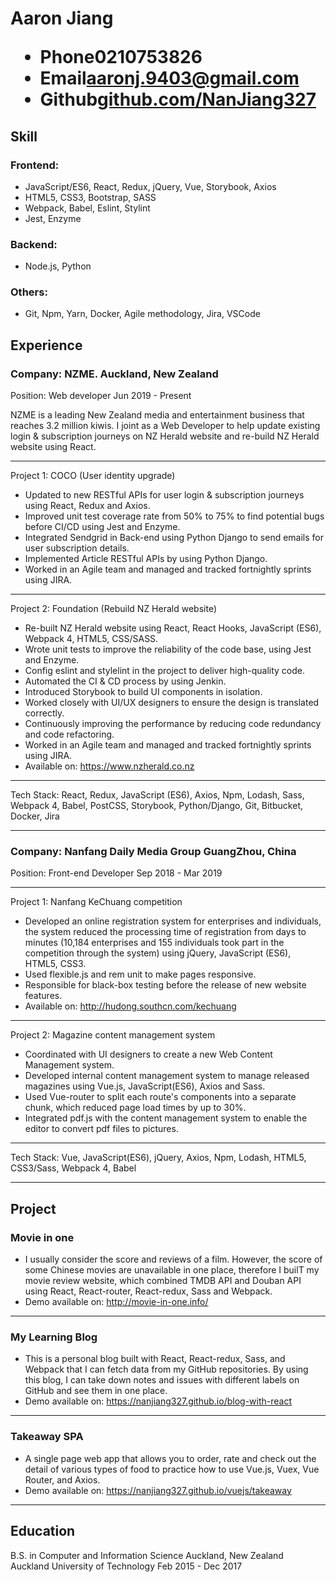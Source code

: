 <h1>
  <span>Aaron Jiang</span>
  <ul>
    <li><span>Phone</span>0210753826</li>
    <li><span>Email</span><a href="mailto:aaronj.9403@gmail.com">aaronj.9403@gmail.com</a></li>
    <li><span>Github</span><a href="https://www.github.com/NanJiang327" target='_blank'>github.com/NanJiang327</a></li>
  </ul>
</h1>

## Skill
### Frontend: 
* JavaScript/ES6, React, Redux, jQuery, Vue, Storybook, Axios
* HTML5, CSS3, Bootstrap, SASS
* Webpack, Babel, Eslint, Stylint
* Jest, Enzyme

### Backend: 
* Node.js, Python

### Others:
* Git, Npm, Yarn, Docker, Agile methodology, Jira, VSCode

## Experience
### Company: NZME. <span class="right red">Auckland, New Zealand</span>
<span class="bold">Position: Web developer</span>
<span class="right">Jun 2019 - Present</span>

NZME is a leading New Zealand media and entertainment business that reaches 3.2 million kiwis. I joint as a Web Developer to help update existing login & subscription journeys on NZ Herald website and re-build NZ Herald website using React.

---

<div class="sub-project">Project 1: COCO (User identity upgrade)</div>

* Updated to new RESTful APIs for user login & subscription journeys using React, Redux and Axios.
* Improved unit test coverage rate from 50% to 75% to find potential bugs before CI/CD using Jest and Enzyme.
* Integrated Sendgrid in Back-end using Python Django to send emails for user subscription details.
* Implemented Article RESTful APIs by using Python Django.
* Worked in an Agile team and managed and tracked fortnightly sprints using JIRA. 

---

<div class="sub-project">Project 2: Foundation (Rebuild NZ Herald website)</div>

* Re-built NZ Herald website using React, React Hooks, JavaScript (ES6), Webpack 4, HTML5, CSS/SASS.
* Wrote unit tests to improve the reliability of the code base, using Jest and Enzyme.
* Config eslint and stylelint in the project to deliver high-quality code.
* Automated the CI & CD process by using Jenkin.
* Introduced Storybook to build UI components in isolation.
* Worked closely with UI/UX designers to ensure the design is translated correctly.
* Continuously improving the performance by reducing code redundancy and code refactoring.
* Worked in an Agile team and managed and tracked fortnightly sprints using JIRA. 
* Available on: <a href="https://www.nzherald.co.nz/" target="_blank">https://www.nzherald.co.nz</a>

---

Tech Stack: React, Redux, JavaScript (ES6), Axios, Npm, Lodash, Sass, Webpack 4, Babel, PostCSS, Storybook, Python/Django, Git, Bitbucket, Docker, Jira

---

### Company: Nanfang Daily Media Group <span class="right red">GuangZhou, China</span>
<span class="bold">Position: Front-end Developer</span>
<span class="right">Sep 2018 - Mar 2019 </span>

---

<div class="sub-project">Project 1:  Nanfang KeChuang competition</div>

*  Developed an online registration system for enterprises and individuals, the system reduced the processing time of registration from days to minutes (10,184 enterprises and 155 individuals took part in the competition through the system) using jQuery, JavaScript (ES6), HTML5, CSS3.
* Used flexible.js and rem unit to make pages responsive.
* Responsible for black-box testing before the release of new website features.
* Available on: <a href="http://hudong.southcn.com/kechuang/" target="_blank">http://hudong.southcn.com/kechuang</a>

---

<div class="sub-project">Project 2: Magazine content management system</div>

* Coordinated with UI designers to create a new Web Content Management system.
* Developed internal content management system to manage released magazines using Vue.js, JavaScript(ES6), Axios and Sass.
* Used Vue-router to split each route's components into a separate chunk, which reduced page load times by up to 30%.
* Integrated pdf.js with the content management system to enable the editor to convert pdf files to pictures.

---

Tech Stack: Vue, JavaScript(ES6), jQuery, Axios, Npm, Lodash, HTML5, CSS3/Sass, Webpack 4, Babel

---

## Project
### Movie in one
* I usually consider the score and reviews of a film. However, the score of some Chinese movies are unavailable in one place, therefore I builT my movie review website, which combined TMDB API and Douban API using React, React-router, React-redux, Sass and Webpack.
* Demo available on: <a href="http://movie-in-one.info/" target='_blank'>http://movie-in-one.info/</a>

---

### My Learning Blog
* This is a personal blog built with React, React-redux, Sass, and Webpack that I can fetch data from my GitHub repositories. By using this blog, I can take down notes and issues with different labels on GitHub and see them in one place.
* Demo available on: <a href="https://nanjiang327.github.io/blog-with-react" target='_blank'>https://nanjiang327.github.io/blog-with-react</a>

---

### Takeaway SPA
* A single page web app that allows you to order, rate and check out the detail of various types of food to practice how to use Vue.js, Vuex, Vue Router, and Axios.
* Demo available on: <a href="https://nanjiang327.github.io/vuejs/takeaway" target='_blank'>https://nanjiang327.github.io/vuejs/takeaway</a>

---

## Education
<span class="bold">B.S. in Computer and Information Science</span> <span class="right red">Auckland, New Zealand</span>
<br>
<span>Auckland University of Technology</span>
<span class="right">Feb 2015 - Dec 2017</span>